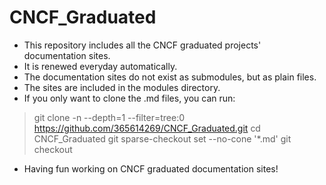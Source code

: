 # CNCF_Graduated
 - This repository includes all the CNCF graduated projects' documentation sites.
 - It is renewed everyday automatically.
 - The documentation sites do not exist as submodules, but as plain files.
 - The sites are included in the modules directory.
 - If you only want to clone the .md files, you can run:
  >git clone -n --depth=1 --filter=tree:0 https://github.com/365614269/CNCF_Graduated.git
  >cd CNCF_Graduated
  >git sparse-checkout set --no-cone '*.md'
  >git checkout
 - Having fun working on CNCF graduated documentation sites!